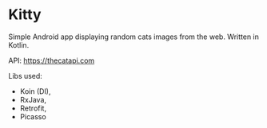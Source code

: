 # Kitty
Simple Android app displaying random cats images from the web. Written in Kotlin.

API: https://thecatapi.com

Libs used:
- Koin (DI),
- RxJava,
- Retrofit,
- Picasso
